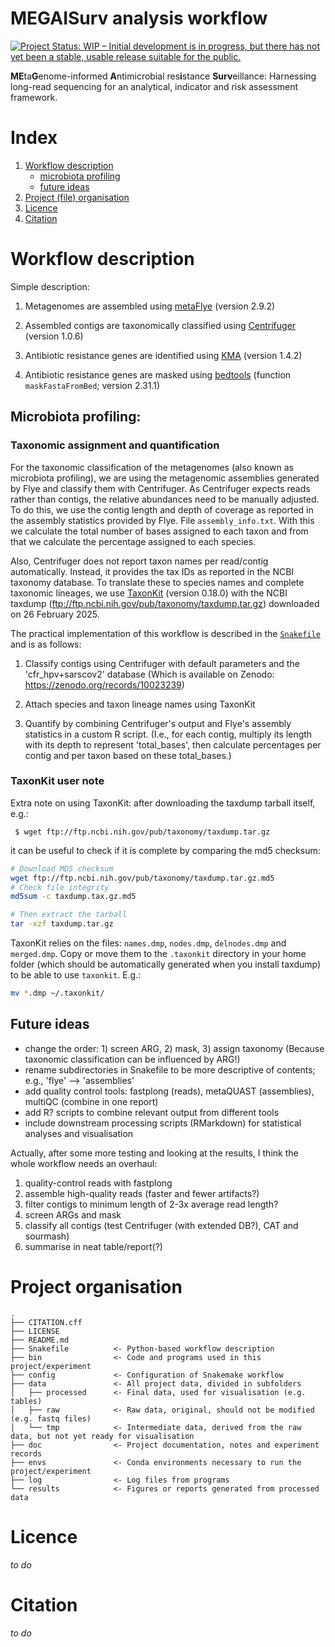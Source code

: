 # MEGAISurv analysis workflow

[![Project Status: WIP – Initial development is in progress, but there has not yet been a stable, usable release suitable for the public.](https://www.repostatus.org/badges/latest/wip.svg)](https://www.repostatus.org/#wip)

**ME**ta**G**enome-informed **A**ntimicrobial res**i**stance **Surv**eillance:
Harnessing long-read sequencing for an analytical, indicator and risk assessment
framework.

# Index

1. [Workflow description](#workflow-description)
    - [microbiota profiling](#microbiota-profiling)
    - [future ideas](#future-ideas)
2. [Project (file) organisation](#project-organisation)
3. [Licence](#licence)
4. [Citation](#citation)

# Workflow description

Simple description:

1. Metagenomes are assembled using [metaFlye](https://github.com/mikolmogorov/Flye) (version 2.9.2)

2. Assembled contigs are taxonomically classified using [Centrifuger](https://github.com/mourisl/centrifuger) (version 1.0.6)

3. Antibiotic resistance genes are identified using [KMA](https://github.com/genomicepidemiology/kma) (version 1.4.2)

4. Antibiotic resistance genes are masked using [bedtools](https://bedtools.readthedocs.io/en/latest/index.html) (function `maskFastaFromBed`; version 2.31.1)

## Microbiota profiling:

### Taxonomic assignment and quantification

For the taxonomic classification of the metagenomes (also known as microbiota profiling),
we are using the metagenomic assemblies generated by Flye and classify them with
Centrifuger. As Centrifuger expects reads rather than contigs, the relative
abundances need to be manually adjusted. To do this, we use the contig length 
and depth of coverage as reported in the assembly statistics provided by Flye. 
File `assembly_info.txt`. With this we calculate the total number of bases
assigned to each taxon and from that we calculate the percentage assigned to
each species.

Also, Centrifuger does not report taxon names per read/contig automatically.
Instead, it provides the tax IDs as reported in the NCBI taxonomy database.
To translate these to species names and complete taxonomic lineages, we use
[TaxonKit](https://bioinf.shenwei.me/taxonkit) (version 0.18.0) with the
NCBI taxdump (ftp://ftp.ncbi.nih.gov/pub/taxonomy/taxdump.tar.gz) 
downloaded on 26 February 2025.

The practical implementation of this workflow is described in the
[`Snakefile`](Snakefile) and is as follows:

 1. Classify contigs using Centrifuger with default parameters and the 'cfr_hpv+sarscov2' database
(Which is available on Zenodo: https://zenodo.org/records/10023239)
 
 2. Attach species and taxon lineage names using TaxonKit
 
 3. Quantify by combining Centrifuger's output and Flye's assembly statistics
in a custom R script. (I.e., for each contig, multiply its length with its depth
to represent 'total_bases', then calculate percentages per contig and per taxon
based on these total_bases.)

### TaxonKit user note

Extra note on using TaxonKit: after downloading the taxdump tarball itself, e.g.:

` $ wget ftp://ftp.ncbi.nih.gov/pub/taxonomy/taxdump.tar.gz`

it can be useful to check if it is complete by comparing the md5 checksum:

```bash
# Download MD5 checksum
wget ftp://ftp.ncbi.nih.gov/pub/taxonomy/taxdump.tar.gz.md5
# Check file integrity
md5sum -c taxdump.tax.gz.md5

# Then extract the tarball
tar -xzf taxdump.tar.gz
```

TaxonKit relies on the files: `names.dmp`, `nodes.dmp`, `delnodes.dmp` and `merged.dmp`.
Copy or move them to the `.taxonkit` directory in your home folder (which should be automatically
generated when you install taxdump) to be able to use `taxonkit`. E.g.:

```bash
mv *.dmp ~/.taxonkit/
```

## Future ideas

- change the order: 1) screen ARG, 2) mask, 3) assign taxonomy
(Because taxonomic classification can be influenced by ARG!)
- rename subdirectories in Snakefile to be more descriptive of contents;
e.g., 'flye' --> 'assemblies'
- add quality control tools: fastplong (reads), metaQUAST (assemblies), multiQC (combine in one report)
- add R? scripts to combine relevant output from different tools
- include downstream processing scripts (RMarkdown) for statistical analyses
and visualisation

Actually, after some more testing and looking at the results, I think the whole workflow needs an overhaul:
1. quality-control reads with fastplong
2. assemble high-quality reads (faster and fewer artifacts?)
3. filter contigs to minimum length of 2-3x average read length?
4. screen ARGs and mask
5. classify all contigs (test Centrifuger (with extended DB?), CAT and sourmash)
6. summarise in neat table/report(?)

# Project organisation

```
.
├── CITATION.cff
├── LICENSE
├── README.md
├── Snakefile          <- Python-based workflow description
├── bin                <- Code and programs used in this project/experiment
├── config             <- Configuration of Snakemake workflow
├── data               <- All project data, divided in subfolders
│   ├── processed      <- Final data, used for visualisation (e.g. tables)
│   ├── raw            <- Raw data, original, should not be modified (e.g. fastq files)
│   └── tmp            <- Intermediate data, derived from the raw data, but not yet ready for visualisation
├── doc                <- Project documentation, notes and experiment records
├── envs               <- Conda environments necessary to run the project/experiment
├── log                <- Log files from programs
└── results            <- Figures or reports generated from processed data
```

# Licence

_to do_

# Citation

_to do_

